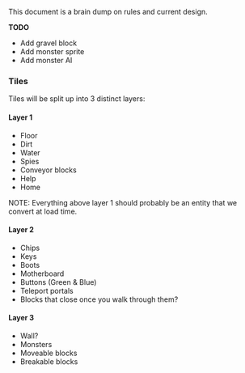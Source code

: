 This document is a brain dump on rules and current design.

**TODO**
- Add gravel block
- Add monster sprite
- Add monster AI

### Tiles
Tiles will be split up into 3 distinct layers:

#### Layer 1
- Floor
- Dirt
- Water
- Spies
- Conveyor blocks
- Help
- Home

NOTE: Everything above layer 1 should probably be an entity that we convert at load time.

#### Layer 2
- Chips
- Keys
- Boots
- Motherboard
- Buttons (Green & Blue)
- Teleport portals
- Blocks that close once you walk through them?

#### Layer 3
- Wall?
- Monsters
- Moveable blocks
- Breakable blocks
